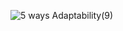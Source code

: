 ![5 ways Adaptability(9)](https://github.com/Arin1206/BangkitStory/assets/126490191/a5367265-a505-49e8-bd15-af2bea9532c5)
